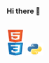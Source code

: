 ### Hi there 👋
<div style="display: inline_block"><br>
<img align="center" alt="a-HTML" height="30" width="40" src="https://raw.githubusercontent.com/devicons/devicon/master/icons/html5/html5-original.svg"><br>
<img align="center" alt="a-CSS" height="30" width="40" src="https://raw.githubusercontent.com/devicons/devicon/master/icons/css3/css3-original.svg">
<img align="center" alt="a-Python" height="30" width="40" src="https://raw.githubusercontent.com/devicons/devicon/master/icons/python/python-original.svg">
</div>
	
<!--
**asuoshig/asuoshig** is a ✨ _special_ ✨ repository because its `README.md` (this file) appears on your GitHub profile.

